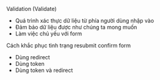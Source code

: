 Validation (Validate)

- Quá trình xác thực dữ liệu từ phía người dùng nhập vào
- Đảm bảo dữ liệu được như chúng ta mong muốn
- Làm việc chủ yếu với form

Cách khắc phục tình trạng resubmit confirm form

- Dùng redirect
- Dùng token
- Dùng token và redirect
